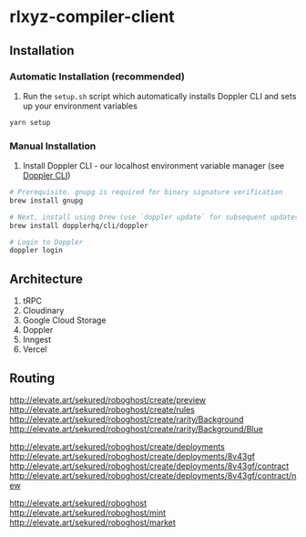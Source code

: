 # rlxyz-compiler-client

## Installation

### Automatic Installation (recommended)

1. Run the `setup.sh` script which automatically installs Doppler CLI and sets up your environment variables

```zsh
yarn setup
```

### Manual Installation
1. Install Doppler CLI - our localhost environment variable manager (see [Doppler CLI](https://docs.doppler.com/docs/install-cli))

```zsh
# Prerequisite. gnupg is required for binary signature verification
brew install gnupg

# Next, install using brew (use `doppler update` for subsequent updates)
brew install dopplerhq/cli/doppler

# Login to Doppler
doppler login
```

## Architecture

1. tRPC
2. Cloudinary
3. Google Cloud Storage
4. Doppler
5. Inngest
6. Vercel

## Routing

http://elevate.art/sekured/roboghost/create/preview
http://elevate.art/sekured/roboghost/create/rules
http://elevate.art/sekured/roboghost/create/rarity/Background
http://elevate.art/sekured/roboghost/create/rarity/Background/Blue

http://elevate.art/sekured/roboghost/create/deployments
http://elevate.art/sekured/roboghost/create/deployments/8v43gf
http://elevate.art/sekured/roboghost/create/deployments/8v43gf/contract
http://elevate.art/sekured/roboghost/create/deployments/8v43gf/contract/new

http://elevate.art/sekured/roboghost
http://elevate.art/sekured/roboghost/mint
http://elevate.art/sekured/roboghost/market
